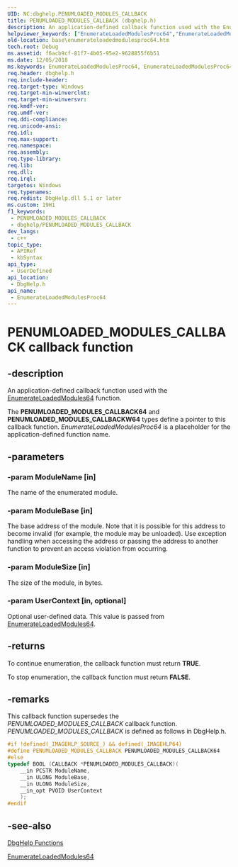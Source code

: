 ```yaml
---
UID: NC:dbghelp.PENUMLOADED_MODULES_CALLBACK
title: PENUMLOADED_MODULES_CALLBACK (dbghelp.h)
description: An application-defined callback function used with the EnumerateLoadedModules64 function.
helpviewer_keywords: ["EnumerateLoadedModulesProc64","EnumerateLoadedModulesProc64 callback","EnumerateLoadedModulesProc64 callback function","PENUMLOADED_MODULES_CALLBACK","PENUMLOADED_MODULES_CALLBACK64","PENUMLOADED_MODULES_CALLBACKW64","_win32_enumerateloadedmodulesproc64","base.enumerateloadedmodulesproc64","dbghelp/EnumerateLoadedModulesProc64"]
old-location: base\enumerateloadedmodulesproc64.htm
tech.root: Debug
ms.assetid: f6acb9cf-81f7-4b05-95e2-9628855f6b51
ms.date: 12/05/2018
ms.keywords: EnumerateLoadedModulesProc64, EnumerateLoadedModulesProc64 callback, EnumerateLoadedModulesProc64 callback function, PENUMLOADED_MODULES_CALLBACK, PENUMLOADED_MODULES_CALLBACK64, PENUMLOADED_MODULES_CALLBACKW64, _win32_enumerateloadedmodulesproc64, base.enumerateloadedmodulesproc64, dbghelp/EnumerateLoadedModulesProc64
req.header: dbghelp.h
req.include-header: 
req.target-type: Windows
req.target-min-winverclnt: 
req.target-min-winversvr: 
req.kmdf-ver: 
req.umdf-ver: 
req.ddi-compliance: 
req.unicode-ansi: 
req.idl: 
req.max-support: 
req.namespace: 
req.assembly: 
req.type-library: 
req.lib: 
req.dll: 
req.irql: 
targetos: Windows
req.typenames: 
req.redist: DbgHelp.dll 5.1 or later
ms.custom: 19H1
f1_keywords:
 - PENUMLOADED_MODULES_CALLBACK
 - dbghelp/PENUMLOADED_MODULES_CALLBACK
dev_langs:
 - c++
topic_type:
 - APIRef
 - kbSyntax
api_type:
 - UserDefined
api_location:
 - DbgHelp.h
api_name:
 - EnumerateLoadedModulesProc64
---
```


# PENUMLOADED_MODULES_CALLBACK callback function


## -description

An application-defined callback function used with the 
<a href="/windows/desktop/api/dbghelp/nf-dbghelp-enumerateloadedmodules">EnumerateLoadedModules64</a> function.

The <b>PENUMLOADED_MODULES_CALLBACK64</b> and <b>PENUMLOADED_MODULES_CALLBACKW64</b> types define a pointer to this callback function. 
<i>EnumerateLoadedModulesProc64</i> is a placeholder for the application-defined function name.

## -parameters

### -param ModuleName [in]

The name of the enumerated module.

### -param ModuleBase [in]

The base address of the module. Note that it is possible for this address to become invalid (for example, the module may be unloaded). Use exception handling when accessing the address or passing the address to another function to prevent an access violation from occurring.

### -param ModuleSize [in]

The size of the module, in bytes.

### -param UserContext [in, optional]

Optional user-defined data. This value is passed from 
<a href="/windows/desktop/api/dbghelp/nf-dbghelp-enumerateloadedmodules">EnumerateLoadedModules64</a>.

## -returns

To continue enumeration, the callback function must return <b>TRUE</b>.

To stop enumeration, the callback function must return <b>FALSE</b>.

## -remarks

This callback function supersedes the <i>PENUMLOADED_MODULES_CALLBACK</i> callback function. <i>PENUMLOADED_MODULES_CALLBACK</i> is defined as follows in DbgHelp.h. 


```cpp
#if !defined(_IMAGEHLP_SOURCE_) && defined(_IMAGEHLP64)
#define PENUMLOADED_MODULES_CALLBACK PENUMLOADED_MODULES_CALLBACK64
#else
typedef BOOL (CALLBACK *PENUMLOADED_MODULES_CALLBACK)(
    __in PCSTR ModuleName,
    __in ULONG ModuleBase,
    __in ULONG ModuleSize,
    __in_opt PVOID UserContext
    );
#endif
```

## -see-also

<a href="/windows/desktop/Debug/dbghelp-functions">DbgHelp Functions</a>



<a href="/windows/desktop/api/dbghelp/nf-dbghelp-enumerateloadedmodules">EnumerateLoadedModules64</a>